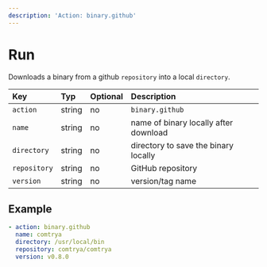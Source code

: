 ```yaml
---
description: 'Action: binary.github'
---
```


# Run

Downloads a binary from a github `repository` into a local `directory`.

| Key          | Typ    | Optional | Description                           |
| :----------- | :----- | :------- | :------------------------------------ |
| `action`     | string | no       | `binary.github`                       |
| `name`       | string | no       | name of binary locally after download |
| `directory`  | string | no       | directory to save the binary locally  |
| `repository` | string | no       | GitHub repository                     |
| `version`    | string | no       | version/tag name                      |

## Example

```yaml
- action: binary.github
  name: comtrya
  directory: /usr/local/bin
  repository: comtrya/comtrya
  version: v0.8.0
```
